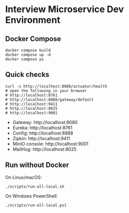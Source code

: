 # Interview Microservice Dev Environment

## Docker Compose
```
docker compose build
docker compose up -d
docker compose ps
```

## Quick checks
```
curl -s http://localhost:8080/actuator/health
# open the following in your browser
# http://localhost:8761
# http://localhost:8888/gateway/default
# http://localhost:9411
# http://localhost:8025
# http://localhost:9001
```

* Gateway: http://localhost:8080
* Eureka: http://localhost:8761
* Config: http://localhost:8888
* Zipkin: http://localhost:9411
* MinIO console: http://localhost:9001
* MailHog: http://localhost:8025

## Run without Docker
On Linux/macOS:
```
./scripts/run-all-local.sh
```

On Windows PowerShell:
```
./scripts/run-all-local.ps1
```

